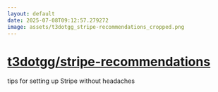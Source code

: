 ```yaml
---
layout: default
date: 2025-07-08T09:12:57.279272
image: assets/t3dotgg_stripe-recommendations_cropped.png
---
```


# [t3dotgg/stripe-recommendations](https://github.com/t3dotgg/stripe-recommendations)

tips for setting up Stripe without headaches
